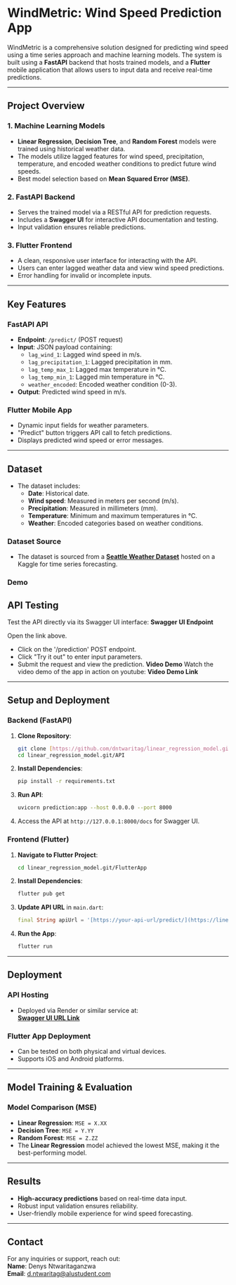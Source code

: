 # **WindMetric: Wind Speed Prediction App**

WindMetric is a comprehensive solution designed for predicting wind speed using a time series approach and machine learning models. The system is built using a **FastAPI** backend that hosts trained models, and a **Flutter** mobile application that allows users to input data and receive real-time predictions.

---

## **Project Overview**

### **1. Machine Learning Models**
- **Linear Regression**, **Decision Tree**, and **Random Forest** models were trained using historical weather data.
- The models utilize lagged features for wind speed, precipitation, temperature, and encoded weather conditions to predict future wind speeds.
- Best model selection based on **Mean Squared Error (MSE)**.

### **2. FastAPI Backend**
- Serves the trained model via a RESTful API for prediction requests.
- Includes a **Swagger UI** for interactive API documentation and testing.
- Input validation ensures reliable predictions.

### **3. Flutter Frontend**
- A clean, responsive user interface for interacting with the API.
- Users can enter lagged weather data and view wind speed predictions.
- Error handling for invalid or incomplete inputs.

---

## **Key Features**

### **FastAPI API**
- **Endpoint**: `/predict/` (POST request)
- **Input**: JSON payload containing:
  - `lag_wind_1`: Lagged wind speed in m/s.
  - `lag_precipitation_1`: Lagged precipitation in mm.
  - `lag_temp_max_1`: Lagged max temperature in °C.
  - `lag_temp_min_1`: Lagged min temperature in °C.
  - `weather_encoded`: Encoded weather condition (0-3).
- **Output**: Predicted wind speed in m/s.

### **Flutter Mobile App**
- Dynamic input fields for weather parameters.
- "Predict" button triggers API call to fetch predictions.
- Displays predicted wind speed or error messages.

---

## **Dataset**

- The dataset includes:
  - **Date**: Historical date.
  - **Wind speed**: Measured in meters per second (m/s).
  - **Precipitation**: Measured in millimeters (mm).
  - **Temperature**: Minimum and maximum temperatures in °C.
  - **Weather**: Encoded categories based on weather conditions.

### **Dataset Source**
- The dataset is sourced from a **[Seattle Weather Dataset](https://www.kaggle.com/code/petalme/seattle-weather-prediction/input)** hosted on a Kaggle for time series forecasting.

### **Demo**
## **API Testing**
Test the API directly via its Swagger UI interface:
**Swagger UI Endpoint**

Open the link above.
 - Click on the '/prediction' POST endpoint.
 - Click "Try it out" to enter input parameters.
 - Submit the request and view the prediction.
**Video Demo**
Watch the video demo of the app in action on youtube:
**Video Demo Link**


---

## **Setup and Deployment**

### **Backend (FastAPI)**
1. **Clone Repository**:
   ```bash
   git clone [https://github.com/dntwaritag/linear_regression_model.git](https://github.com/dntwaritag/linear_regression_model.git)
   cd linear_regression_model.git/API
   ```
2. **Install Dependencies**:
   ```bash
   pip install -r requirements.txt
   ```
3. **Run API**:
   ```bash
   uvicorn prediction:app --host 0.0.0.0 --port 8000
   ```
4. Access the API at `http://127.0.0.1:8000/docs` for Swagger UI.

### **Frontend (Flutter)**
1. **Navigate to Flutter Project**:
   ```bash
   cd linear_regression_model.git/FlutterApp
   ```
2. **Install Dependencies**:
   ```bash
   flutter pub get
   ```
3. **Update API URL** in `main.dart`:
   ```dart
   final String apiUrl = '[https://your-api-url/predict/](https://linear-regression-model-sseb.onrender.com)';
   ```
4. **Run the App**:
   ```bash
   flutter run
   ```

---

## **Deployment**

### **API Hosting**
- Deployed via Render or similar service at:  
  **[Swagger UI URL Link](https://linear-regression-model-sseb.onrender.com)**

### **Flutter App Deployment**
- Can be tested on both physical and virtual devices.
- Supports iOS and Android platforms.

---

## **Model Training & Evaluation**

### **Model Comparison (MSE)**
- **Linear Regression**: `MSE = X.XX`
- **Decision Tree**: `MSE = Y.YY`
- **Random Forest**: `MSE = Z.ZZ`
- The **Linear Regression** model achieved the lowest MSE, making it the best-performing model.

---

## **Results**
- **High-accuracy predictions** based on real-time data input.
- Robust input validation ensures reliability.
- User-friendly mobile experience for wind speed forecasting.

---

## **Contact**
For any inquiries or support, reach out:  
**Name**: Denys Ntwaritaganzwa  
**Email**: [d.ntwaritag@alustudent.com](mailto:d.ntwaritag@alustudent.com)  
